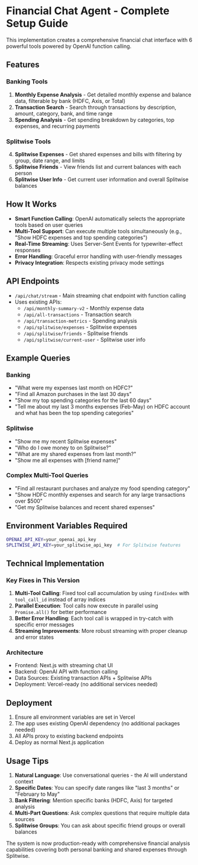 # Financial Chat Agent - Complete Setup Guide

This implementation creates a comprehensive financial chat interface with 6 powerful tools powered by OpenAI function calling.

## Features

### Banking Tools
1. **Monthly Expense Analysis** - Get detailed monthly expense and balance data, filterable by bank (HDFC, Axis, or Total)
2. **Transaction Search** - Search through transactions by description, amount, category, bank, and time range
3. **Spending Analysis** - Get spending breakdown by categories, top expenses, and recurring payments

### Splitwise Tools
4. **Splitwise Expenses** - Get shared expenses and bills with filtering by group, date range, and limits
5. **Splitwise Friends** - View friends list and current balances with each person
6. **Splitwise User Info** - Get current user information and overall Splitwise balances

## How It Works

- **Smart Function Calling**: OpenAI automatically selects the appropriate tools based on user queries
- **Multi-Tool Support**: Can execute multiple tools simultaneously (e.g., "Show HDFC expenses and top spending categories")
- **Real-Time Streaming**: Uses Server-Sent Events for typewriter-effect responses
- **Error Handling**: Graceful error handling with user-friendly messages
- **Privacy Integration**: Respects existing privacy mode settings

## API Endpoints

- `/api/chat/stream` - Main streaming chat endpoint with function calling
- Uses existing APIs:
  - `/api/monthly-summary-v2` - Monthly expense data
  - `/api/all-transactions` - Transaction search
  - `/api/transaction-metrics` - Spending analysis
  - `/api/splitwise/expenses` - Splitwise expenses
  - `/api/splitwise/friends` - Splitwise friends
  - `/api/splitwise/current-user` - Splitwise user info

## Example Queries

### Banking
- "What were my expenses last month on HDFC?"
- "Find all Amazon purchases in the last 30 days"
- "Show my top spending categories for the last 60 days"
- "Tell me about my last 3 months expenses (Feb-May) on HDFC account and what has been the top spending categories"

### Splitwise
- "Show me my recent Splitwise expenses"
- "Who do I owe money to on Splitwise?"
- "What are my shared expenses from last month?"
- "Show me all expenses with [friend name]"

### Complex Multi-Tool Queries
- "Find all restaurant purchases and analyze my food spending category"
- "Show HDFC monthly expenses and search for any large transactions over $500"
- "Get my Splitwise balances and recent shared expenses"

## Environment Variables Required

```bash
OPENAI_API_KEY=your_openai_api_key
SPLITWISE_API_KEY=your_splitwise_api_key  # For Splitwise features
```

## Technical Implementation

### Key Fixes in This Version
1. **Multi-Tool Calling**: Fixed tool call accumulation by using `findIndex` with `tool_call_id` instead of array indices
2. **Parallel Execution**: Tool calls now execute in parallel using `Promise.all()` for better performance
3. **Better Error Handling**: Each tool call is wrapped in try-catch with specific error messages
4. **Streaming Improvements**: More robust streaming with proper cleanup and error states

### Architecture
- Frontend: Next.js with streaming chat UI
- Backend: OpenAI API with function calling
- Data Sources: Existing transaction APIs + Splitwise APIs
- Deployment: Vercel-ready (no additional services needed)

## Deployment

1. Ensure all environment variables are set in Vercel
2. The app uses existing OpenAI dependency (no additional packages needed)
3. All APIs proxy to existing backend endpoints
4. Deploy as normal Next.js application

## Usage Tips

1. **Natural Language**: Use conversational queries - the AI will understand context
2. **Specific Dates**: You can specify date ranges like "last 3 months" or "February to May"
3. **Bank Filtering**: Mention specific banks (HDFC, Axis) for targeted analysis
4. **Multi-Part Questions**: Ask complex questions that require multiple data sources
5. **Splitwise Groups**: You can ask about specific friend groups or overall balances

The system is now production-ready with comprehensive financial analysis capabilities covering both personal banking and shared expenses through Splitwise. 